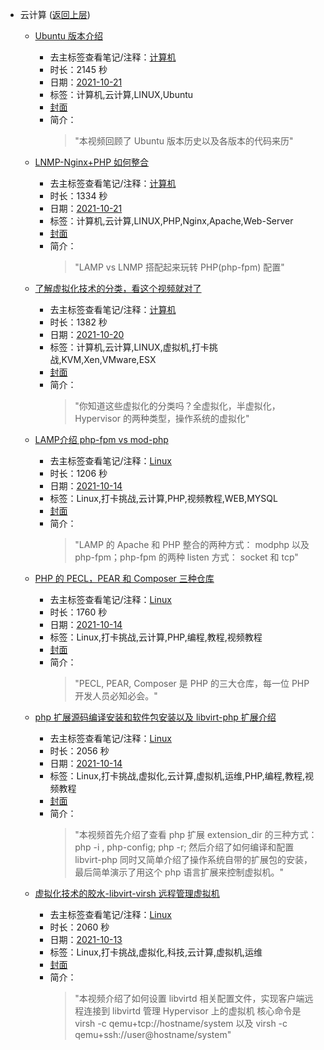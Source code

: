 - 云计算 ([返回上层](../))
    - [Ubuntu 版本介绍](https://www.bilibili.com/video/BV1Qh411b7Ho)
        - 去主标签查看笔记/注释：[计算机](../markmap/计算机.html)
        - 时长：2145 秒
        - 日期：[2021-10-21](../markmap/202110.html)
        - 标签：计算机,云计算,LINUX,Ubuntu
        - [封面](http://i1.hdslb.com/bfs/archive/29f429f3cb3b99f7041ae547683972a95107d349.jpg)
        - 简介：
            > "本视频回顾了 Ubuntu 版本历史以及各版本的代码来历"

    - [LNMP-Nginx+PHP 如何整合](https://www.bilibili.com/video/BV1Qr4y1y7AU)
        - 去主标签查看笔记/注释：[计算机](../markmap/计算机.html)
        - 时长：1334 秒
        - 日期：[2021-10-21](../markmap/202110.html)
        - 标签：计算机,云计算,LINUX,PHP,Nginx,Apache,Web-Server
        - [封面](http://i1.hdslb.com/bfs/archive/e9a8dc7b69595d4b2f96d53f925612541312db90.jpg)
        - 简介：
            > "LAMP vs LNMP 搭配起来玩转 PHP(php-fpm) 配置"

    - [了解虚拟化技术的分类，看这个视频就对了](https://www.bilibili.com/video/BV1NF411e7S2)
        - 去主标签查看笔记/注释：[计算机](../markmap/计算机.html)
        - 时长：1382 秒
        - 日期：[2021-10-20](../markmap/202110.html)
        - 标签：计算机,云计算,LINUX,虚拟机,打卡挑战,KVM,Xen,VMware,ESX
        - [封面](http://i0.hdslb.com/bfs/archive/0e30ca51de0574f0d8bb3301494cbc96ca5caf47.jpg)
        - 简介：
            > "你知道这些虚拟化的分类吗？全虚拟化，半虚拟化，Hypervisor 的两种类型，操作系统的虚拟化"

    - [LAMP介绍 php-fpm vs mod-php](https://www.bilibili.com/video/BV1Yb4y1Y75H)
        - 去主标签查看笔记/注释：[Linux](../markmap/Linux.html)
        - 时长：1206 秒
        - 日期：[2021-10-14](../markmap/202110.html)
        - 标签：Linux,打卡挑战,云计算,PHP,视频教程,WEB,MYSQL
        - [封面](http://i0.hdslb.com/bfs/archive/cb570a15b3266e9a658f34cfaeb3d0e8900250c1.jpg)
        - 简介：
            > "LAMP 的 Apache 和 PHP 整合的两种方式： modphp 以及 php-fpm；php-fpm 的两种 listen 方式： socket 和 tcp"

    - [PHP 的 PECL，PEAR 和 Composer 三种仓库](https://www.bilibili.com/video/BV15f4y1g7t7)
        - 去主标签查看笔记/注释：[Linux](../markmap/Linux.html)
        - 时长：1760 秒
        - 日期：[2021-10-14](../markmap/202110.html)
        - 标签：Linux,打卡挑战,云计算,PHP,编程,教程,视频教程
        - [封面](http://i1.hdslb.com/bfs/archive/5e71bed7a952ff5db6658d71c68854e3cb3f56f1.jpg)
        - 简介：
            > "PECL, PEAR, Composer 是 PHP 的三大仓库，每一位 PHP 开发人员必知必会。"

    - [php 扩展源码编译安装和软件包安装以及 libvirt-php 扩展介绍](https://www.bilibili.com/video/BV1eQ4y1B7Y4)
        - 去主标签查看笔记/注释：[Linux](../markmap/Linux.html)
        - 时长：2056 秒
        - 日期：[2021-10-14](../markmap/202110.html)
        - 标签：Linux,打卡挑战,虚拟化,云计算,虚拟机,运维,PHP,编程,教程,视频教程
        - [封面](http://i1.hdslb.com/bfs/archive/a86430ebc159c855302b0943f12649b46913fef0.jpg)
        - 简介：
            > "本视频首先介绍了查看 php 扩展 extension_dir 的三种方式： php -i , php-config; php -r;
然后介绍了如何编译和配置 libvirt-php 
同时又简单介绍了操作系统自带的扩展包的安装，
最后简单演示了用这个 php 语言扩展来控制虚拟机。"

    - [虚拟化技术的胶水-libvirt-virsh 远程管理虚拟机](https://www.bilibili.com/video/BV1LU4y1F7uQ)
        - 去主标签查看笔记/注释：[Linux](../markmap/Linux.html)
        - 时长：2060 秒
        - 日期：[2021-10-13](../markmap/202110.html)
        - 标签：Linux,打卡挑战,虚拟化,科技,云计算,虚拟机,运维
        - [封面](http://i0.hdslb.com/bfs/archive/cd73a302c36a20f845d1294a22116e95cf33f800.jpg)
        - 简介：
            > "本视频介绍了如何设置 libvirtd 相关配置文件，实现客户端远程连接到 libvirtd 管理 Hypervisor 上的虚拟机
核心命令是 virsh -c qemu+tcp://hostname/system 以及 virsh -c qemu+ssh://user@hostname/system"

